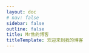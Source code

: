 ```yaml
---
layout: doc
# nav: false
sidebar: false
outline: false
title: Mr焦的博客
titleTemplate: 欢迎来到我的博客
---
```


<script setup lang="ts"> 
import BasePage from '../../page/Base/index.vue'; 
</script>

<BasePage />
